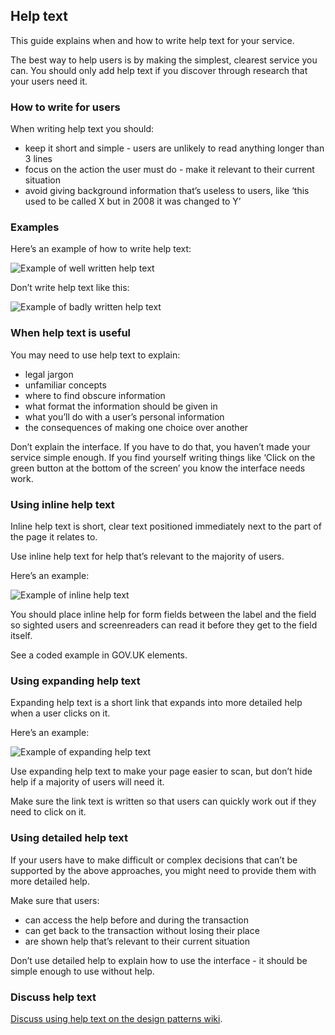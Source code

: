 ## Help text

This guide explains when and how to write help text for your service.

The best way to help users is by making the simplest, clearest service you can. You should only add help text if you discover through research that your users need it.


### How to write for users

When writing help text you should:

- keep it short and simple - users are unlikely to read anything longer than 3 lines
- focus on the action the user must do - make it relevant to their current situation
- avoid giving background information that’s useless to users, like ‘this used to be called X but in 2008 it was changed to Y’


### Examples

Here’s an example of how to write help text:

![Example of well written help text](/documentation/components/help-text/Help_Text_Example_2.png)

Don’t write help text like this:

![Example of badly written help text](/documentation/components/help-text/Help_Text_Example_1.png)


### When help text is useful

You may need to use help text to explain:

- legal jargon
- unfamiliar concepts
- where to find obscure information
- what format the information should be given in
- what you’ll do with a user’s personal information
- the consequences of making one choice over another

Don’t explain the interface. If you have to do that, you haven’t made your service simple enough. If you find yourself writing things like ‘Click on the green button at the bottom of the screen’ you know the interface needs work.


### Using inline help text

Inline help text is short, clear text positioned immediately next to the part of the page it relates to.

Use inline help text for help that’s relevant to the majority of users.

Here’s an example:

![Example of inline help text](/documentation/components/help-text/Help_Text_Example_4.png)

You should place inline help for form fields between the label and the field so sighted users and screenreaders can read it before they get to the field itself.

See a coded example in GOV.UK elements.


### Using expanding help text

Expanding help text is a short link that expands into more detailed help when a user clicks on it.

Here’s an example:

![Example of expanding help text](/documentation/components/help-text/Help_Text_Example_5.png)

Use expanding help text to make your page easier to scan, but don’t hide help if a majority of users will need it.

Make sure the link text is written so that users can quickly work out if they need to click on it.


### Using detailed help text

If your users have to make difficult or complex decisions that can’t be supported by the above approaches, you might need to provide them with more detailed help.

Make sure that users:

- can access the help before and during the transaction
- can get back to the transaction without losing their place
- are shown help that’s relevant to their current situation

Don’t use detailed help to explain how to use the interface - it should be simple enough to use without help.


### Discuss help text

[Discuss using help text on the design patterns wiki](https://designpatterns.hackpad.com/Contextual-help-XqnDcGgTBKQ).

